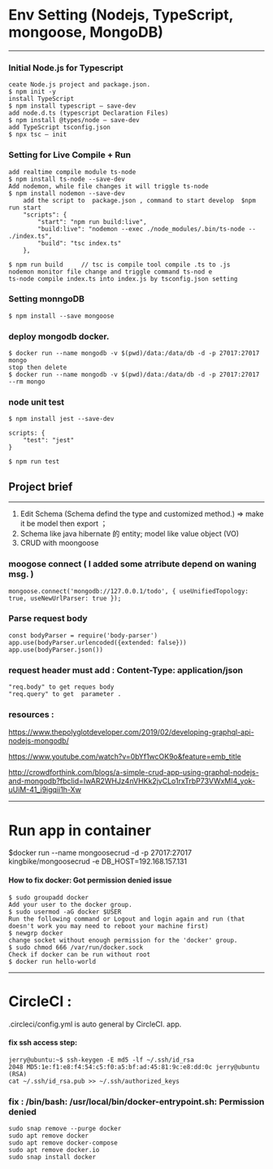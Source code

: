 # Env Setting (Nodejs, TypeScript, mongoose, MongoDB) 
---
### Initial Node.js for Typescript
    ceate Node.js project and package.json.
    $ npm init -y
    install TypeScript
    $ npm install typescript — save-dev
    add node.d.ts (typescript Declaration Files)
    $ npm install @types/node — save-dev
    add TypeScript tsconfig.json
    $ npx tsc — init
### Setting for Live Compile + Run
    add realtime compile module ts-node
    $ npm install ts-node --save-dev
    Add nodemon, while file changes it will triggle ts-node
    $ npm install nodemon --save-dev
        add the script to  package.json , command to start develop  $npm run start 
        "scripts": {
            "start": "npm run build:live",
            "build:live": "nodemon --exec ./node_modules/.bin/ts-node -- ./index.ts",
            "build": "tsc index.ts"
        },

    $ npm run build     // tsc is compile tool compile .ts to .js 
    nodemon monitor file change and triggle command ts-nod e
    ts-node compile index.ts into index.js by tsconfig.json setting

### Setting monngoDB  
    $ npm install --save mongoose

### deploy mongodb docker.
    $ docker run --name mongodb -v $(pwd)/data:/data/db -d -p 27017:27017 mongo
    stop then delete
    $ docker run --name mongodb -v $(pwd)/data:/data/db -d -p 27017:27017 --rm mongo

### node unit test
    $ npm install jest --save-dev
    
    scripts: {
        "test": "jest"
    }
    
    $ npm run test 

## Project brief 
---
1. Edit Schema (Schema defind the type and customized  method.)   => make it be model then export ；  
2. Schema like  java hibernate 的 entity; model like value object (VO)
3. CRUD with moongoose 

### moogose connect ( I added some atrribute depend on waning msg. )
    mongoose.connect('mongodb://127.0.0.1/todo', { useUnifiedTopology: true, useNewUrlParser: true });

### Parse request body 
    const bodyParser = require('body-parser')
    app.use(bodyParser.urlencoded({extended: false}))
    app.use(bodyParser.json())

### request header must add :  Content-Type: application/json
    "req.body" to get reques body
    "req.query" to get  parameter .


### resources :
https://www.thepolyglotdeveloper.com/2019/02/developing-graphql-api-nodejs-mongodb/

https://www.youtube.com/watch?v=0bYf1wcOK9o&feature=emb_title

http://crowdforthink.com/blogs/a-simple-crud-app-using-graphql-nodejs-and-mongodb?fbclid=IwAR2WHJz4nVHKk2jvCLo1rxTrbP73VWxMI4_yok-uUiM-41_i9igqii1h-Xw

---

# Run app in container
$docker run --name mongoosecrud -d -p 27017:27017 kingbike/mongoosecrud -e DB_HOST=192.168.157.131

#### How to fix docker: Got permission denied issue
    $ sudo groupadd docker
    Add your user to the docker group.
    $ sudo usermod -aG docker $USER
    Run the following command or Logout and login again and run (that doesn't work you may need to reboot your machine first)
    $ newgrp docker
    change socket without enough permission for the 'docker' group.
    $ sudo chmod 666 /var/run/docker.sock
    Check if docker can be run without root
    $ docker run hello-world

---
# CircleCI :
.circleci/config.yml  is  auto general by CircleCI. app.


#### fix ssh access step: 
    jerry@ubuntu:~$ ssh-keygen -E md5 -lf ~/.ssh/id_rsa
    2048 MD5:1e:f1:e8:f4:54:c5:f0:a5:bf:ad:45:81:9c:e8:dd:0c jerry@ubuntu (RSA)
    cat ~/.ssh/id_rsa.pub >> ~/.ssh/authorized_keys

###  fix :  /bin/bash: /usr/local/bin/docker-entrypoint.sh: Permission denied
    sudo snap remove --purge docker
    sudo apt remove docker
    sudo apt remove docker-compose
    sudo apt remove docker.io
    sudo snap install docker



